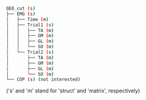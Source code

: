 ```bash
QEO_cut (s)
├── EMG (s)
│   ├── Time (m)
│   ├── Trial1 (s)
│   │   ├── TA (m)
│   │   ├── GM (m)
│   │   ├── GL (m)
│   │   └── SO (m)
│   └── Trial2 (s)
│       ├── TA (m)
│       ├── GM (m)
│       ├── GL (m)
│       └── SO (m)
└── COP (s) (not interested)
```

('s' and 'm' stand for 'struct' and 'matrix', respectively)
